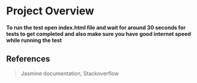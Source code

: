 # Project Overview
**To run the test open index.html file and wait for around 30 seconds for tests to get completed and also make sure you have good internet speed while running the test**

## References
>Jasmine documentation, Stackoverflow